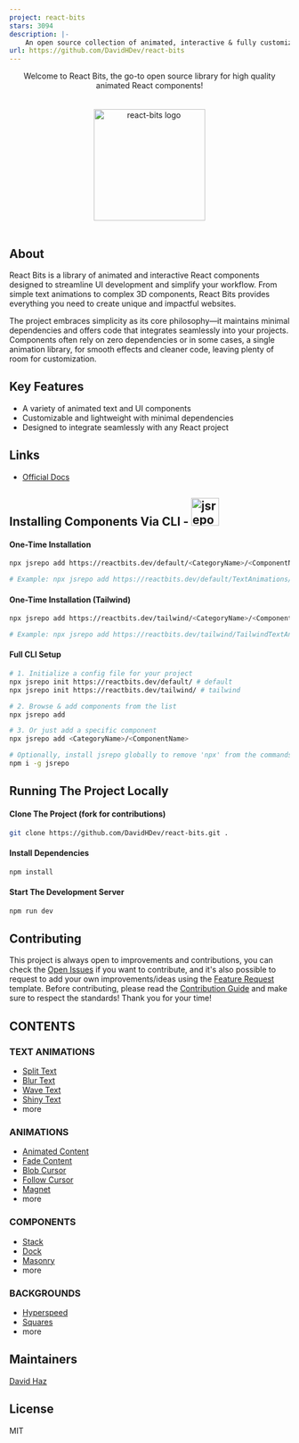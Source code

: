 ```yaml
---
project: react-bits
stars: 3094
description: |-
    An open source collection of animated, interactive & fully customizable React components for building stunning, memorable user interfaces.
url: https://github.com/DavidHDev/react-bits
---
```


<div align="center">
Welcome to React Bits, the go-to open source library for high quality animated React components!
</div>

<div align="center">
	<br>
	<br>
	<img src="./src/assets/logos/reactbits-logo.svg" alt="react-bits logo" height="200">
	<br>
	<br>
</div>

## About

React Bits is a library of animated and interactive React components designed to streamline UI development and simplify your workflow. From simple text animations to complex 3D components, React Bits provides everything you need to create unique and impactful websites.

The project embraces simplicity as its core philosophy—it maintains minimal dependencies and offers code that integrates seamlessly into your projects. Components often rely on zero dependencies or in some cases, a single animation library, for smooth effects and cleaner code, leaving plenty of room for customization.

## Key Features
- A variety of animated text and UI components
- Customizable and lightweight with minimal dependencies
- Designed to integrate seamlessly with any React project

## Links
* [Official Docs](https://reactbits.dev/)

## Installing Components Via CLI - <a href="https://jsrepo.dev"><img src="https://jsrepo.dev/badges/jsrepo.svg" width="50" alt="jsrepo"></a>

#### One-Time Installation
```bash
npx jsrepo add https://reactbits.dev/default/<CategoryName>/<ComponentName>

# Example: npx jsrepo add https://reactbits.dev/default/TextAnimations/SplitText
```

#### One-Time Installation (Tailwind)
```bash
npx jsrepo add https://reactbits.dev/tailwind/<CategoryName>/<ComponentName>

# Example: npx jsrepo add https://reactbits.dev/tailwind/TailwindTextAnimations/SplitText
```

#### Full CLI Setup
```bash
# 1. Initialize a config file for your project
npx jsrepo init https://reactbits.dev/default/ # default
npx jsrepo init https://reactbits.dev/tailwind/ # tailwind

# 2. Browse & add components from the list
npx jsrepo add

# 3. Or just add a specific component
npx jsrepo add <CategoryName>/<ComponentName>

# Optionally, install jsrepo globally to remove 'npx' from the commands
npm i -g jsrepo
```

## Running The Project Locally

#### Clone The Project (fork for contributions)

```sh
git clone https://github.com/DavidHDev/react-bits.git .
```

#### Install Dependencies

```sh
npm install
```

#### Start The Development Server

```sh
npm run dev
```

## Contributing

This project is always open to improvements and contributions, you can check the [Open Issues](https://github.com/DavidHDev/react-bits/issues) if you want to contribute, and it's also possible to request to add your own improvements/ideas using the [Feature Request](https://github.com/DavidHDev/react-bits/issues/new/choose) template. Before contributing, please read the [Contribution Guide](https://github.com/DavidHDev/react-bits/blob/main/CONTRIBUTING.MD) and make sure to respect the standards! Thank you for your time!

## CONTENTS

### TEXT ANIMATIONS

- [Split Text](https://www.reactbits.dev/text-animations/split-text)
- [Blur Text](https://www.reactbits.dev/text-animations/blur-text)
- [Wave Text](https://www.reactbits.dev/text-animations/wave-text)
- [Shiny Text](https://www.reactbits.dev/text-animations/shiny-text)
- more

### ANIMATIONS

- [Animated Content](https://www.reactbits.dev/animations/animated-content)
- [Fade Content](https://www.reactbits.dev/animations/fade-content)
- [Blob Cursor](https://www.reactbits.dev/animations/blob-cursor)
- [Follow Cursor](https://www.reactbits.dev/animations/follow-cursor)
- [Magnet](https://www.reactbits.dev/animations/magnet)
- more

### COMPONENTS

- [Stack](https://www.reactbits.dev/components/stack)
- [Dock](https://www.reactbits.dev/components/dock)
- [Masonry](https://www.reactbits.dev/components/masonry)
- more

### BACKGROUNDS

- [Hyperspeed](https://www.reactbits.dev/backgrounds/hyperspeed)
- [Squares](https://www.reactbits.dev/backgrounds/squares)
- more

## Maintainers

[David Haz](https://github.com/DavidHDev)

## License

MIT

